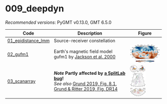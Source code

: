 # 009_deepdyn

_Recommended versions_: PyGMT v0.13.0, GMT 6.5.0

| Code | Description | Figure |
| --- | --- | --- |
| [01_epidistance_lmm](https://github.com/yvonnefroehlich/GMT_PyGMT_plotting/tree/main/009_deepdyn/01_epidistance_lmm) | Source-receiver constellation |  |
| [02_gufm1](https://github.com/yvonnefroehlich/GMT_PyGMT_plotting/tree/main/009_deepdyn/02_gufm1)                     | Earth's magnetic field model gufm1 by [Jackson et al. 2000](https://www.jstor.org/stable/2666741) | <img src="https://github.com/yvonnefroehlich/gmt-pygmt-plotting/blob/main/009_deepdyn/02_gufm1/02_out_figs/gufm1_1980_2900km_Z.png" width="150"> |
| [03_scanarray](https://github.com/yvonnefroehlich/GMT_PyGMT_plotting/tree/main/009_deepdyn/03_scanarray)             | **_Note_ Partly affected by [a SplitLab bug](https://doi.org/10.4401/ag-8781)!** <br> _See also_ [Grund 2019, Fig. 8.1](https://doi.org/10.5445/IR/1000091425), [Grund & Ritter 2019, Fig. DR14](https://doi.org/10.1130/G45514.1) | <img src="https://github.com/yvonnefroehlich/gmt-pygmt-plotting/blob/main/009_deepdyn/03_scanarray/01_epidist_rays/02_out_figs/map_epidist_rays_merge.png" width="50"> <img src="https://github.com/yvonnefroehlich/gmt-pygmt-plotting/blob/main/009_deepdyn/03_scanarray/02_network_xks_pairs/02_out_figs/map_network_xks_pairs.png" width="50"> <img src="https://github.com/yvonnefroehlich/gmt-pygmt-plotting/blob/main/009_deepdyn/03_scanarray/03_lmm_piercpoints_studies/02_out_figs/map_lmm_piercpoints_studies_GR2019_DR14.png" width="50"> |
